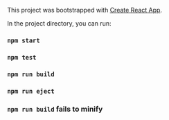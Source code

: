 
This project was bootstrapped with [Create React App](https://github.com/facebook/create-react-app).


In the project directory, you can run:

### `npm start`

### `npm test`

### `npm run build`

### `npm run eject`

### `npm run build` fails to minify


